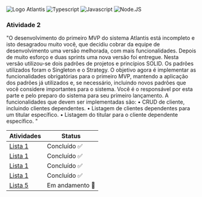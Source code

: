 
![Logo Atlantis](https://github.com/JaovitoP/ATVI-Atlantis/assets/115598741/eef6a281-7694-4120-b549-5456ae55a1cd)
![Typescript](https://img.shields.io/badge/TypeScript-007ACC?style=for-the-badge&logo=typescript&logoColor=white)
![Javascript](https://img.shields.io/badge/JavaScript-323330?style=for-the-badge&logo=javascript&logoColor=F7DF1E)
![Node.JS](https://img.shields.io/badge/Node.js-43853D?style=for-the-badge&logo=node.js&logoColor=white)

### Atividade 2
"O desenvolvimento do primeiro MVP do sistema Atlantis está incompleto e isto desagradou
muito você, que decidiu cobrar da equipe de desenvolvimento uma versão melhorada, com mais
funcionalidades. Depois de muito esforço e duas sprints uma nova versão foi entregue. Nesta
versão utilizou-se dois padrões de projetos e princípios SOLID. Os padrões utilizados foram o
Singleton e o Strategy.
O objetivo agora é implementar as funcionalidades obrigatórias para o primeiro MVP, mantendo
a aplicação dos padrões já utilizados e, se necessário, incluindo novos padrões que você
considere importantes para o sistema. Você é o responsável por esta parte e pelo preparo do
sistema para seu primeiro lançamento.
A funcionalidades que devem ser implementadas são:
• CRUD de cliente, incluindo clientes dependentes.
• Listagem de clientes dependentes para um titular específico.
• Listagem do titular para o cliente dependente específico.
"


| Atividades | Status    |
|-------------|-------------|
| [Lista 1](https://github.com/JaovitoP/ATVI-Atlantis)| Concluído ✅ |
| [Lista 1](https://github.com/JaovitoP/ATVI-Atlantis)| Concluído ✅ |
| [Lista 1](https://github.com/JaovitoP/ATVI-Atlantis)| Concluído ✅ |
| [Lista 1](https://github.com/JaovitoP/ATVI-Atlantis)| Concluído ✅ |
| [Lista 5](https://github.com/JaovitoP/ATVV-Autobots)| Em andamento 🚧 |
